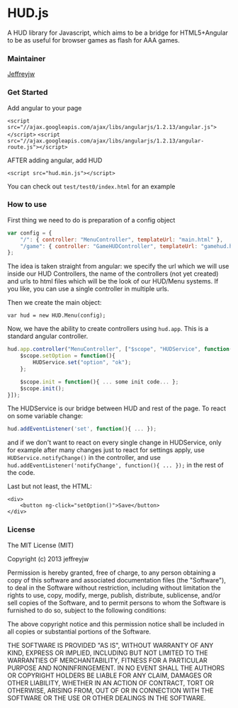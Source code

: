 HUD.js
===

A HUD library for Javascript, which aims to be a bridge
for HTML5+Angular to be as useful for browser games
as flash for AAA games.

### Maintainer

[Jeffreyjw](https://github.com/jeffreyjw)

### Get Started

Add angular to your page

`<script src="//ajax.googleapis.com/ajax/libs/angularjs/1.2.13/angular.js"></script>`
`<script src="//ajax.googleapis.com/ajax/libs/angularjs/1.2.13/angular-route.js"></script>`

AFTER adding angular, add HUD

`<script src="hud.min.js"></script>`

You can check out `test/test0/index.html` for an example

### How to use

First thing we need to do is preparation of a config object

```javascript
var config = {
    "/": { controller: "MenuController", templateUrl: "main.html" },
    "/game": { controller: "GameHUDController", templateUrl: "gamehud.html" }
};
```

The idea is taken straight from angular: we specify the url which we will use
inside our HUD Controllers, the name of the controllers (not yet created) and urls
to html files which will be the look of our HUD/Menu systems. If you like, you can use
a single controller in multiple urls.

Then we create the main object:

```javascrpt
var hud = new HUD.Menu(config);
```

Now, we have the ability to create controllers using `hud.app`.
This is a standard angular controller.

```javascript
hud.app.controller("MenuController", ["$scope", "HUDService", function($scope, HUDService){
    $scope.setOption = function(){
        HUDService.set("option", "ok");
    };

    $scope.init = function(){ ... some init code... };
    $scope.init();
}]);
```

The HUDService is our bridge between HUD and rest of the page. To react on some variable change:

```javascript
hud.addEventListener('set', function(){ ... });
```

and if we don't want to react on every single change in HUDService, only for example after many changes
just to react for settings apply, use `HUDService.notifyChange()` in the controller, and
use `hud.addEventListener('notifyChange', function(){ ... });` in the rest of the code.

Last but not least, the HTML:

```
<div>
    <button ng-click="setOption()">Save</button>
</div>
```

### License

The MIT License (MIT)

Copyright (c) 2013 jeffreyjw

Permission is hereby granted, free of charge, to any person obtaining a copy of
this software and associated documentation files (the "Software"), to deal in
the Software without restriction, including without limitation the rights to
use, copy, modify, merge, publish, distribute, sublicense, and/or sell copies of
the Software, and to permit persons to whom the Software is furnished to do so,
subject to the following conditions:

The above copyright notice and this permission notice shall be included in all
copies or substantial portions of the Software.

THE SOFTWARE IS PROVIDED "AS IS", WITHOUT WARRANTY OF ANY KIND, EXPRESS OR
IMPLIED, INCLUDING BUT NOT LIMITED TO THE WARRANTIES OF MERCHANTABILITY, FITNESS
FOR A PARTICULAR PURPOSE AND NONINFRINGEMENT. IN NO EVENT SHALL THE AUTHORS OR
COPYRIGHT HOLDERS BE LIABLE FOR ANY CLAIM, DAMAGES OR OTHER LIABILITY, WHETHER
IN AN ACTION OF CONTRACT, TORT OR OTHERWISE, ARISING FROM, OUT OF OR IN
CONNECTION WITH THE SOFTWARE OR THE USE OR OTHER DEALINGS IN THE SOFTWARE.
